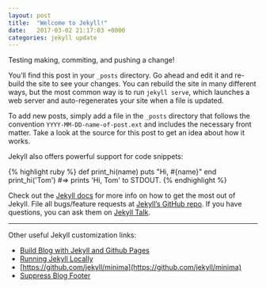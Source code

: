 ```yaml
---
layout: post
title:  "Welcome to Jekyll!"
date:   2017-03-02 21:17:03 +0000
categories: jekyll update
---
```

Testing making, commiting, and pushing a change!

You’ll find this post in your `_posts` directory. Go ahead and edit it and re-build the site to see your changes. You can rebuild the site in many different ways, but the most common way is to run `jekyll serve`, which launches a web server and auto-regenerates your site when a file is updated.

To add new posts, simply add a file in the `_posts` directory that follows the convention `YYYY-MM-DD-name-of-post.ext` and includes the necessary front matter. Take a look at the source for this post to get an idea about how it works.

Jekyll also offers powerful support for code snippets:

{% highlight ruby %}
def print_hi(name)
  puts "Hi, #{name}"
end
print_hi('Tom')
#=> prints 'Hi, Tom' to STDOUT.
{% endhighlight %}

Check out the [Jekyll docs][jekyll-docs] for more info on how to get the most out of Jekyll. File all bugs/feature requests at [Jekyll’s GitHub repo][jekyll-gh]. If you have questions, you can ask them on [Jekyll Talk][jekyll-talk].

[jekyll-docs]: https://jekyllrb.com/docs/home
[jekyll-gh]:   https://github.com/jekyll/jekyll
[jekyll-talk]: https://talk.jekyllrb.com/

---
Other useful Jekyll customization links:
* [Build Blog with Jekyll and Github Pages](https://www.smashingmagazine.com/2014/08/build-blog-jekyll-github-pages/)
* [Running Jekyll Locally](https://help.github.com/articles/setting-up-your-github-pages-site-locally-with-jekyll/)
* [https://github.com/jekyll/minima](https://github.com/jekyll/minima)
* [Suppress Blog Footer](https://stackoverflow.com/questions/43670690/suppress-blog-footer-in-jekyll-kramdown)
